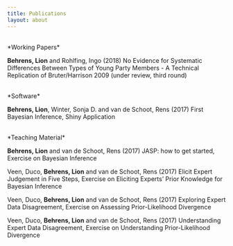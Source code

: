 ```yaml
---
title: Publications
layout: about
---
```

<br>   
*Working Papers*

**Behrens, Lion** and Rohlfing, Ingo (2018) No Evidence for Systematic Differences Between Types of
Young Party Members - A Technical Replication of Bruter/Harrison 2009 (under review, third round)

<br>   
*Software*

**Behrens, Lion**, Winter, Sonja D. and van de Schoot, Rens (2017) First Bayesian Inference, Shiny Application

<br>   
*Teaching Material*

**Behrens, Lion** and van de Schoot, Rens (2017) JASP: how to get started, Exercise on Bayesian Inference

Veen, Duco, **Behrens, Lion** and van de Schoot, Rens (2017) Elicit Expert Judgement in Five Steps,
Exercise on Eliciting Experts’ Prior Knowledge for Bayesian Inference

Veen, Duco, **Behrens, Lion** and van de Schoot, Rens (2017) Exploring Expert Data Disagreement,
Exercise on Assessing Prior-Likelihood Divergence

Veen, Duco, **Behrens, Lion** and van de Schoot, Rens (2017) Understanding Expert Data Disagreement,
Exercise on Understanding Prior-Likelihood Divergence
 
